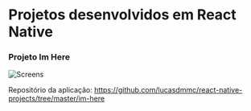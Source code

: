 # Projetos desenvolvidos em React Native

### Projeto Im Here

![Screens](https://user-images.githubusercontent.com/104842709/224519987-0f0778eb-571c-4d08-9593-b5f71a5e9e0c.png)

Repositório da aplicação: https://github.com/lucasdmmc/react-native-projects/tree/master/im-here
